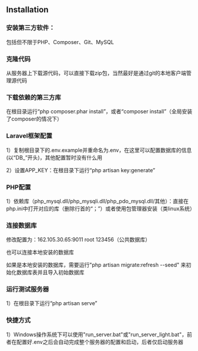 ## Installation

### 安装第三方软件：

包括但不限于PHP、Composer、Git、MySQL

### 克隆代码

从服务器上下载源代码，可以直接下载zip包，当然最好是通过git的本地客户端管理源代码

### 下载依赖的第三方库

在根目录运行“php composer.phar install”，或者“composer install”（全局安装了composer的情况下）

### Laravel框架配置

1）复制根目录下的.env.example并重命名为.env，在这里可以配置数据库的信息(以“DB_”开头)，其他配置暂时没有什么用

2）设置APP_KEY：在根目录下运行“php artisan key:generate”

### PHP配置

1）依赖库（php_mysql.dll/php_mysqli.dll/php_pdo_mysql.dll/其他）：直接在php.ini中打开对应的库（删除行首的“；”）或者使用包管理器安装（类linux系统）

### 连接数据库

修改配置为：162.105.30.65:9011 root 123456（公共数据库）

也可以连接本地安装的数据库

如果是本地安装的数据库，需要运行"php artisan migrate:refresh --seed" 来初始化数据库表并且导入初始数据库

### 运行测试服务器

1）在根目录下运行“php artisan serve”

### 快捷方式

1）Windows操作系统下可以使用"run_server.bat"或"run_server_light.bat"，前者在配置好.env之后会自动完成整个服务器的配置和启动，后者仅启动服务器